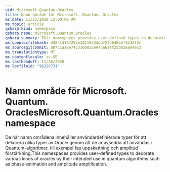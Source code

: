 ```yaml
---
uid: Microsoft.Quantum.Oracles
title: Namn område för Microsoft. Quantum. Oracles
ms.date: 11/25/2020 12:00:00 AM
ms.topic: article
qsharp.kind: namespace
qsharp.name: Microsoft.Quantum.Oracles
qsharp.summary: This namespaces provides user-defined types to decorate various kinds of oracles by their intended use in quantum algorithms such as phase estimation and amplitude amplification.
ms.openlocfilehash: d48414167252e30118e33db72fd648ebf5242f2c
ms.sourcegitcommit: a87c1aa8e7453360025e47ba614f25b02ea84ec3
ms.translationtype: MT
ms.contentlocale: sv-SE
ms.lasthandoff: 11/26/2020
ms.locfileid: "96226731"
---
```

# <a name="microsoftquantumoracles-namespace"></a><span data-ttu-id="28a0c-102">Namn område för Microsoft. Quantum. Oracles</span><span class="sxs-lookup"><span data-stu-id="28a0c-102">Microsoft.Quantum.Oracles namespace</span></span>

<span data-ttu-id="28a0c-103">De här namn områdena innehåller användardefinierade typer för att dekorera olika typer av Oracle genom att de är avsedda att användas i Quantum-algoritmer, till exempel fas uppskattning och amplitud förstärkning.</span><span class="sxs-lookup"><span data-stu-id="28a0c-103">This namespaces provides user-defined types to decorate various kinds of oracles by their intended use in quantum algorithms such as phase estimation and amplitude amplification.</span></span>

